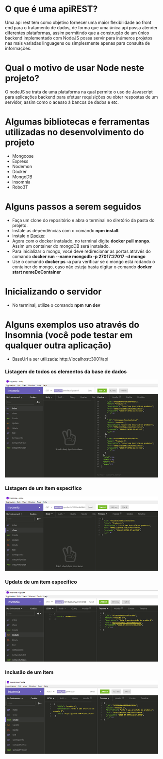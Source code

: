 # O que é uma apiREST?
Uma api rest tem como objetivo fornecer uma maior flexibilidade ao front end para o tratamento de dados, de forma que uma única api possa atender diferentes plataformas, assim permitindo que a construção de um único backend implementado com NodeJS possa servir para inúmeros projetos nas mais variadas linguagens ou simplesmente apenas para consulta de informações.

# Qual o motivo de usar Node neste projeto?
O nodeJS se trata de uma plataforma na qual permite o uso de Javascript para aplicações backend para efetuar requisições ou obter respostas de um servidor, assim como o acesso à bancos de dados e etc.

# Algumas bibliotecas e ferramentas utilizadas no desenvolvimento do projeto
- Mongoose
- Express
- Nodemon
- Docker 
- MongoDB
- Insomnia
- Robo3T

# Alguns passos a serem seguidos
- Faça um clone do repositório e abra o terminal no diretório da pasta do projeto.
- Instale as dependências com o comando **npm install**.
- Instale o [Docker](https://www.docker.com)
- Agora com o docker instalado, no terminal digite **docker pull mongo**. Assim um container do mongoDB será instalado.
- Para inicializar o mongo, você deve redirecionar as portas através do comando **docker run --name mongodb -p 27017:27017 -d mongo**
- Use o comando **docker ps -a** para verificar se o mongo está rodando o container do mongo, caso não esteja basta digitar o comando
**docker start nomeDoContainer**
  
# Inicializando o servidor
- No terminal, utilize o comando **npm run dev**

# Alguns exemplos uso através do Insomnia (você pode testar em qualquer outra aplicação)
- BaseUrl a ser utilizada: http://localhost:3001/api
### Listagem de todos os elementos da base de dados
![img](https://github.com/AlekOliveira/apiREST/blob/master/images/listagem.png)
### Listagem de um item específico
![img](https://github.com/AlekOliveira/apiREST/blob/master/images/itemespec.png)
### Update de um item específico
![img](https://github.com/AlekOliveira/apiREST/blob/master/images/update.png)
### Inclusão de um item
![img](https://github.com/AlekOliveira/apiREST/blob/master/images/create.png)













